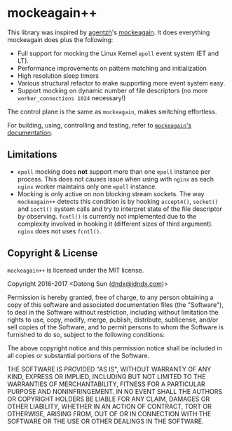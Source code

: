 # mockeagain++

This library was inspired by [agentzh](https://github.com/agentzh)'s
[mockeagain](https://github.com/openresty/mockeagain). It does everything
mockeagain does plus the following:

* Full support for mocking the Linux Kernel `epoll` event system (ET and LT).
* Performance improvements on pattern matching and initialization
* High resolution sleep timers
* Various structural refactor to make supporting more event system easy.
* Support mocking on dynamic number of file descriptors (no more
`worker_connections 1024` necessary!)

The control plane is the same as `mockeagain`, makes switching effortless.

For building, using, controlling and testing, refer to [`mockeagain`'s
documentation](https://github.com/openresty/mockeagain).

## Limitations
* `epoll` mocking does **not** support more than one `epoll` instance per
process. This does not causes issue when using with `nginx` as each `nginx`
worker maintains only one `epoll` instance.
* Mocking is only active on non blocking stream sockets. The way `mockeagain++`
detects this condition is by hooking `accept4()`, `socket()` and `ioctl()`
system calls and try to interpret state of the file descriptor by observing.
`fcntl()` is currently not implemented due to the complexity involved in
hooking it (different sizes of third argument). `nginx` does not uses
`fcntl()`.

## Copyright & License

`mockeagain++` is licensed under the MIT license.

Copyright 2016-2017 \<Datong Sun (dndx@idndx.com)\>

Permission is hereby granted, free of charge, to any person obtaining a
copy of this software and associated documentation files (the "Software"),
to deal in the Software without restriction, including without limitation
the rights to use, copy, modify, merge, publish, distribute, sublicense,
and/or sell copies of the Software, and to permit persons to whom the
Software is furnished to do so, subject to the following conditions:

The above copyright notice and this permission notice shall be included in
all copies or substantial portions of the Software.

THE SOFTWARE IS PROVIDED "AS IS", WITHOUT WARRANTY OF ANY KIND, EXPRESS OR
IMPLIED, INCLUDING BUT NOT LIMITED TO THE WARRANTIES OF MERCHANTABILITY,
FITNESS FOR A PARTICULAR PURPOSE AND NONINFRINGEMENT. IN NO EVENT SHALL THE
AUTHORS OR COPYRIGHT HOLDERS BE LIABLE FOR ANY CLAIM, DAMAGES OR OTHER
LIABILITY, WHETHER IN AN ACTION OF CONTRACT, TORT OR OTHERWISE, ARISING
FROM, OUT OF OR IN CONNECTION WITH THE SOFTWARE OR THE USE OR OTHER
DEALINGS IN THE SOFTWARE.
